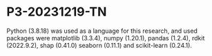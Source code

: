 # P3-20231219-TN
Python (3.8.18) was used as a language for this research, and used packages were matplotlib (3.3.4), numpy (1.20.1), pandas (1.2.4), rdkit (2022.9.2), shap (0.41.0) seaborn (0.11.1) and scikit-learn (0.24.1).
